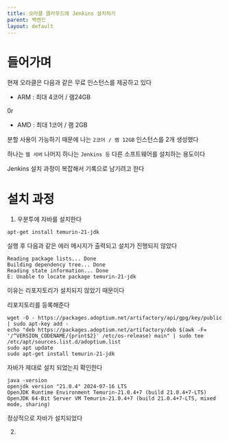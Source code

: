 ```yaml
---
title: 오라클 클라우드에 Jenkins 설치하기
parent: 백엔드
layout: default
---
```

# 들어가며

현재 오라클은 다음과 같은 무료 인스턴스를 제공하고 있다

- ARM : 최대 4코어 / 램24GB

0r

- AMD : 최대 1코어 / 램 2GB

분할 사용이 가능하기 때문에 나는 `2코어 / 램 12GB` 인스턴스를 2개 생성했다

하나는 `웹 서버` 나머지 하나는 `Jenkins 등` 다른 소프트웨어를 설치하는 용도이다

Jenkins 설치 과정이 복잡해서 기록으로 남기려고 한다

# 설치 과정

1. 우분투에 자바를 설치한다

```shell
apt-get install temurin-21-jdk
```

실행 후 다음과 같은 에러 메시지가 출력되고 설치가 진행되지 않았다

```shell
Reading package lists... Done
Building dependency tree... Done
Reading state information... Done
E: Unable to locate package temurin-21-jdk
```

이유는 리포지토리가 설치되지 않았기 때문이다

리포지토리를 등록해준다

```shell
wget -O - https://packages.adoptium.net/artifactory/api/gpg/key/public | sudo apt-key add -
echo "deb https://packages.adoptium.net/artifactory/deb $(awk -F= '/^VERSION_CODENAME/{print$2}' /etc/os-release) main" | sudo tee /etc/apt/sources.list.d/adoptium.list
sudo apt update
sudo apt-get install temurin-21-jdk
```

자바가 제대로 설치 되었는지 확인한다

```shell
java -version
openjdk version "21.0.4" 2024-07-16 LTS
OpenJDK Runtime Environment Temurin-21.0.4+7 (build 21.0.4+7-LTS)
OpenJDK 64-Bit Server VM Temurin-21.0.4+7 (build 21.0.4+7-LTS, mixed mode, sharing)
```

정상적으로 자바가 설치되었다

2. 
